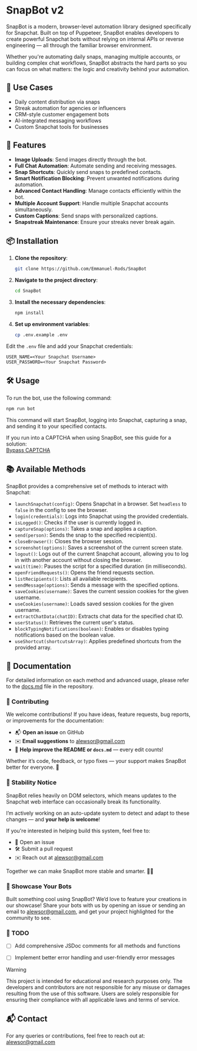 # SnapBot v2

SnapBot is a modern, browser-level automation library designed specifically for Snapchat.
Built on top of Puppeteer, SnapBot enables developers to create powerful Snapchat bots without relying on internal APIs or reverse engineering — all through the familiar browser environment.

Whether you're automating daily snaps, managing multiple accounts, or building complex chat workflows, SnapBot abstracts the hard parts so you can focus on what matters: the logic and creativity behind your automation.

## 💼 Use Cases
* Daily content distribution via snaps
* Streak automation for agencies or influencers
* CRM-style customer engagement bots
* AI-integrated messaging workflows
* Custom Snapchat tools for businesses

## 🚀 Features

* **Image Uploads**: Send images directly through the bot.
* **Full Chat Automation**: Automate sending and receiving messages.
* **Snap Shortcuts**: Quickly send snaps to predefined contacts.
* **Smart Notification Blocking**: Prevent unwanted notifications during automation.
* **Advanced Contact Handling**: Manage contacts efficiently within the bot.
* **Multiple Account Support**: Handle multiple Snapchat accounts simultaneously.
* **Custom Captions**: Send snaps with personalized captions.
* **Snapstreak Maintenance**: Ensure your streaks never break again.

## 📦 Installation

1. **Clone the repository**:

   ```bash
   git clone https://github.com/Emmanuel-Rods/SnapBot
   ```



2. **Navigate to the project directory**:

   ```bash
   cd SnapBot
   ```



3. **Install the necessary dependencies**:

   ```bash
   npm install
   ```



4. **Set up environment variables**:

   ```bash
   cp .env.example .env
   ```



Edit the `.env` file and add your Snapchat credentials:

```env
USER_NAME=<Your Snapchat Username>
USER_PASSWORD=<Your Snapchat Password>
```



## 🛠️ Usage

To run the bot, use the following command:

```bash
npm run bot
```



This command will start SnapBot, logging into Snapchat, capturing a snap, and sending it to your specified contacts.

If you run into a CAPTCHA when using SnapBot, see this guide for a solution:  
[Bypass CAPTCHA](https://github.com/Emmanuel-Rods/SnapBot/blob/main/bypass%20captcha.md)

## 📚 Available Methods

SnapBot provides a comprehensive set of methods to interact with Snapchat:

* `launchSnapchat(config)`: Opens Snapchat in a browser. Set `headless` to `false` in the config to see the browser.
* `login(credentials)`: Logs into Snapchat using the provided credentials.
* `isLogged()`: Checks if the user is currently logged in.
* `captureSnap(options)`: Takes a snap and applies a caption.
* `send(person)`: Sends the snap to the specified recipient(s).
* `closeBrowser()`: Closes the browser session.
* `screenshot(options)`: Saves a screenshot of the current screen state.
* `logout()`: Logs out of the current Snapchat account, allowing you to log in with another account without closing the browser.
* `wait(time)`: Pauses the script for a specified duration (in milliseconds).
* `openFriendRequests()`: Opens the friend requests section.
* `listRecipients()`: Lists all available recipients.
* `sendMessage(options)`: Sends a message with the specified options.
* `saveCookies(username)`: Saves the current session cookies for the given username.
* `useCookies(username)`: Loads saved session cookies for the given username.
* `extractChatData(chatID)`: Extracts chat data for the specified chat ID.
* `userStatus()`: Retrieves the current user's status.
* `blockTypingNotifications(boolean)`: Enables or disables typing notifications based on the boolean value.
* `useShortcut(shortcutsArray)`: Applies predefined shortcuts from the provided array.

## 📖 Documentation

For detailed information on each method and advanced usage, please refer to the [docs.md](https://github.com/Emmanuel-Rods/SnapBot/blob/main/docs.md) file in the repository.


### 🤝 Contributing

We welcome contributions!
If you have ideas, feature requests, bug reports, or improvements for the documentation:

* 📬 **Open an issue** on GitHub
* ✉️ **Email suggestions** to [alewsor@gmail.com](mailto:alewsor@gmail.com)
* 📝 **Help improve the README or `docs.md`** — every edit counts!

Whether it’s code, feedback, or typo fixes — your support makes SnapBot better for everyone. 💛

### 🧩 Stability Notice

SnapBot relies heavily on DOM selectors, which means updates to the Snapchat web interface can occasionally break its functionality.

I’m actively working on an auto-update system to detect and adapt to these changes — and **your help is welcome**!

If you're interested in helping build this system, feel free to:

* 💬 Open an issue
* 🛠️ Submit a pull request
* ✉️ Reach out at [alewsor@gmail.com](mailto:alewsor@gmail.com)

Together we can make SnapBot more stable and smarter. 🧠✨

### 🚀 Showcase Your Bots

Built something cool using SnapBot?
We’d love to feature your creations in our showcase!
Share your bots with us by opening an issue or sending an email to [alewsor@gmail.com](mailto:alewsor@gmail.com), and get your project highlighted for the community to see.


### 📝 TODO
 * [ ] Add comprehensive JSDoc comments for all methods and functions
 * [ ] Implement better error handling and user-friendly error messages
 

> [!WARNING]
> 
> This project is intended for educational and research purposes only. The developers and contributors are not responsible for any misuse or damages resulting from the use of this software. Users are solely responsible for ensuring their compliance with all applicable laws and terms of service.

## 📬 Contact

For any queries or contributions, feel free to reach out at: [alewsor@gmail.com](mailto:alewsor@gmail.com)

